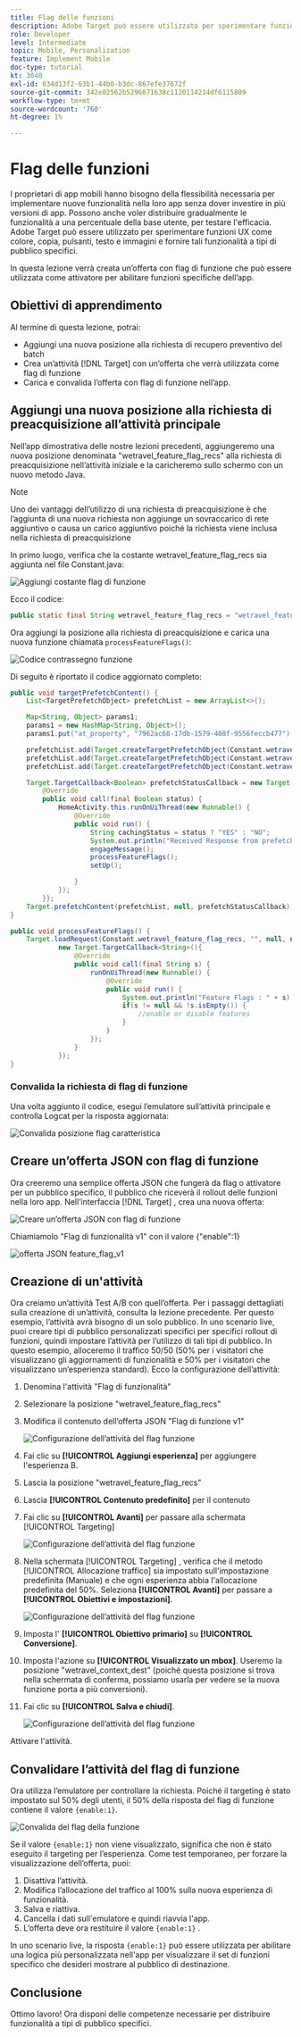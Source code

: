 ```yaml
---
title: Flag delle funzioni
description: Adobe Target può essere utilizzato per sperimentare funzioni UX come colore, copia, pulsanti, testo e immagini e fornire tali funzionalità a tipi di pubblico specifici.
role: Developer
level: Intermediate
topic: Mobile, Personalization
feature: Implement Mobile
doc-type: tutorial
kt: 3040
exl-id: 034d13f2-63b1-44b0-b3dc-867efe37672f
source-git-commit: 342e02562b5296871638c1120114214df6115809
workflow-type: tm+mt
source-wordcount: '760'
ht-degree: 1%

---
```


# Flag delle funzioni

I proprietari di app mobili hanno bisogno della flessibilità necessaria per implementare nuove funzionalità nella loro app senza dover investire in più versioni di app. Possono anche voler distribuire gradualmente le funzionalità a una percentuale della base utente, per testare l&#39;efficacia. Adobe Target può essere utilizzato per sperimentare funzioni UX come colore, copia, pulsanti, testo e immagini e fornire tali funzionalità a tipi di pubblico specifici.

In questa lezione verrà creata un’offerta con flag di funzione che può essere utilizzata come attivatore per abilitare funzioni specifiche dell’app.

## Obiettivi di apprendimento

Al termine di questa lezione, potrai:

* Aggiungi una nuova posizione alla richiesta di recupero preventivo del batch
* Crea un’attività [!DNL Target] con un’offerta che verrà utilizzata come flag di funzione
* Carica e convalida l’offerta con flag di funzione nell’app.

## Aggiungi una nuova posizione alla richiesta di preacquisizione all’attività principale

Nell’app dimostrativa delle nostre lezioni precedenti, aggiungeremo una nuova posizione denominata &quot;wetravel_feature_flag_recs&quot; alla richiesta di preacquisizione nell’attività iniziale e la caricheremo sullo schermo con un nuovo metodo Java.

>[!NOTE]
>
>Uno dei vantaggi dell’utilizzo di una richiesta di preacquisizione è che l’aggiunta di una nuova richiesta non aggiunge un sovraccarico di rete aggiuntivo o causa un carico aggiuntivo poiché la richiesta viene inclusa nella richiesta di preacquisizione

In primo luogo, verifica che la costante wetravel_feature_flag_recs sia aggiunta nel file Constant.java:

![Aggiungi costante flag di funzione](assets/feature_flag_constant.jpg)

Ecco il codice:

```java
public static final String wetravel_feature_flag_recs = "wetravel_feature_flag_recs";
```

Ora aggiungi la posizione alla richiesta di preacquisizione e carica una nuova funzione chiamata `processFeatureFlags()`:

![Codice contrassegno funzione](assets/feature_flag_code.jpg)

Di seguito è riportato il codice aggiornato completo:

```java
public void targetPrefetchContent() {
    List<TargetPrefetchObject> prefetchList = new ArrayList<>();

    Map<String, Object> params1;
    params1 = new HashMap<String, Object>();
    params1.put("at_property", "7962ac68-17db-1579-408f-9556feccb477");

    prefetchList.add(Target.createTargetPrefetchObject(Constant.wetravel_engage_home, params1));
    prefetchList.add(Target.createTargetPrefetchObject(Constant.wetravel_engage_search, params1));
    prefetchList.add(Target.createTargetPrefetchObject(Constant.wetravel_feature_flag_recs, params1));

    Target.TargetCallback<Boolean> prefetchStatusCallback = new Target.TargetCallback<Boolean>() {
        @Override
        public void call(final Boolean status) {
            HomeActivity.this.runOnUiThread(new Runnable() {
                @Override
                public void run() {
                    String cachingStatus = status ? "YES" : "NO";
                    System.out.println("Received Response from prefetch : " + cachingStatus);
                    engageMessage();
                    processFeatureFlags();
                    setUp();

                }
            });
        }};
    Target.prefetchContent(prefetchList, null, prefetchStatusCallback);
}

public void processFeatureFlags() {
    Target.loadRequest(Constant.wetravel_feature_flag_recs, "", null, null, null,
            new Target.TargetCallback<String>(){
                @Override
                public void call(final String s) {
                    runOnUiThread(new Runnable() {
                        @Override
                        public void run() {
                            System.out.println("Feature Flags : " + s);
                            if(s != null && !s.isEmpty()) {
                                //enable or disable features
                            }
                        }
                    });
                }
            });
}
```

### Convalida la richiesta di flag di funzione

Una volta aggiunto il codice, esegui l’emulatore sull’attività principale e controlla Logcat per la risposta aggiornata:

![Convalida posizione flag caratteristica](assets/feature_flag_code_logcat.jpg)

## Creare un’offerta JSON con flag di funzione

Ora creeremo una semplice offerta JSON che fungerà da flag o attivatore per un pubblico specifico, il pubblico che riceverà il rollout delle funzioni nella loro app. Nell’interfaccia [!DNL Target] , crea una nuova offerta:

![Creare un’offerta JSON con flag di funzione](assets/feature_flag_json_offer.jpg)

Chiamiamolo &quot;Flag di funzionalità v1&quot; con il valore {&quot;enable&quot;:1}

![offerta JSON feature_flag_v1](assets/feature_flag_json_name.jpg)

## Creazione di un&#39;attività

Ora creiamo un’attività Test A/B con quell’offerta. Per i passaggi dettagliati sulla creazione di un’attività, consulta la lezione precedente. Per questo esempio, l’attività avrà bisogno di un solo pubblico. In uno scenario live, puoi creare tipi di pubblico personalizzati specifici per specifici rollout di funzioni, quindi impostare l’attività per l’utilizzo di tali tipi di pubblico. In questo esempio, alloceremo il traffico 50/50 (50% per i visitatori che visualizzano gli aggiornamenti di funzionalità e 50% per i visitatori che visualizzano un’esperienza standard). Ecco la configurazione dell’attività:

1. Denomina l&#39;attività &quot;Flag di funzionalità&quot;
1. Selezionare la posizione &quot;wetravel_feature_flag_recs&quot;
1. Modifica il contenuto dell’offerta JSON &quot;Flag di funzione v1&quot;

   ![Configurazione dell’attività del flag funzione](assets/feature_flag_activity.jpg)

1. Fai clic su **[!UICONTROL Aggiungi esperienza]** per aggiungere l&#39;esperienza B.
1. Lascia la posizione &quot;wetravel_feature_flag_recs&quot;
1. Lascia **[!UICONTROL Contenuto predefinito]** per il contenuto
1. Fai clic su **[!UICONTROL Avanti]** per passare alla schermata [!UICONTROL Targeting]

   ![Configurazione dell’attività del flag funzione](assets/feature_flag_activity_2.jpg)

1. Nella schermata [!UICONTROL Targeting] , verifica che il metodo [!UICONTROL Allocazione traffico] sia impostato sull&#39;impostazione predefinita (Manuale) e che ogni esperienza abbia l&#39;allocazione predefinita del 50%. Seleziona **[!UICONTROL Avanti]** per passare a **[!UICONTROL Obiettivi e impostazioni]**.

   ![Configurazione dell’attività del flag funzione](assets/feature_flag_activity_3.jpg)

1. Imposta l&#39; **[!UICONTROL Obiettivo primario]** su **[!UICONTROL Conversione]**.
1. Imposta l&#39;azione su **[!UICONTROL Visualizzato un mbox]**. Useremo la posizione &quot;wetravel_context_dest&quot; (poiché questa posizione si trova nella schermata di conferma, possiamo usarla per vedere se la nuova funzione porta a più conversioni).
1. Fai clic su **[!UICONTROL Salva e chiudi]**.

   ![Configurazione dell’attività del flag funzione](assets/feature_flag_activity_4.jpg)

Attivare l&#39;attività.

## Convalidare l’attività del flag di funzione

Ora utilizza l’emulatore per controllare la richiesta. Poiché il targeting è stato impostato sul 50% degli utenti, il 50% della risposta del flag di funzione contiene il valore `{enable:1}`.

![Convalida del flag della funzione](assets/feature_flag_validation.jpg)

Se il valore `{enable:1}` non viene visualizzato, significa che non è stato eseguito il targeting per l’esperienza. Come test temporaneo, per forzare la visualizzazione dell’offerta, puoi:

1. Disattiva l’attività.
1. Modifica l’allocazione del traffico al 100% sulla nuova esperienza di funzionalità.
1. Salva e riattiva.
1. Cancella i dati sull&#39;emulatore e quindi riavvia l&#39;app.
1. L’offerta deve ora restituire il valore `{enable:1}` .

In uno scenario live, la risposta `{enable:1}` può essere utilizzata per abilitare una logica più personalizzata nell&#39;app per visualizzare il set di funzioni specifico che desideri mostrare al pubblico di destinazione.

## Conclusione

Ottimo lavoro! Ora disponi delle competenze necessarie per distribuire funzionalità a tipi di pubblico specifici.
